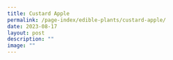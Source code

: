 ```yaml
---
title: Custard Apple
permalink: /page-index/edible-plants/custard-apple/
date: 2023-08-17
layout: post
description: ""
image: ""
---
```

